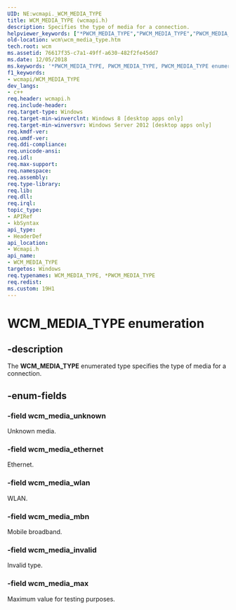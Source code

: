 ```yaml
---
UID: NE:wcmapi._WCM_MEDIA_TYPE
title: WCM_MEDIA_TYPE (wcmapi.h)
description: Specifies the type of media for a connection.helpviewer_keywords: ["*PWCM_MEDIA_TYPE","PWCM_MEDIA_TYPE","PWCM_MEDIA_TYPE enumeration pointer [Windows Connection Manager]","WCM_MEDIA_TYPE","WCM_MEDIA_TYPE enumeration [Windows Connection Manager]","wcm.wcm_media_type","wcm_media_ethernet","wcm_media_invalid","wcm_media_max","wcm_media_mbn","wcm_media_unknown","wcm_media_wlan","wcmapi/PWCM_MEDIA_TYPE","wcmapi/WCM_MEDIA_TYPE","wcmapi/wcm_media_ethernet","wcmapi/wcm_media_invalid","wcmapi/wcm_media_max","wcmapi/wcm_media_mbn","wcmapi/wcm_media_unknown","wcmapi/wcm_media_wlan"]
old-location: wcm\wcm_media_type.htm
tech.root: wcm
ms.assetid: 76617f35-c7a1-49ff-a630-482f2fe45dd7
ms.date: 12/05/2018
ms.keywords: '*PWCM_MEDIA_TYPE, PWCM_MEDIA_TYPE, PWCM_MEDIA_TYPE enumeration pointer [Windows Connection Manager], WCM_MEDIA_TYPE, WCM_MEDIA_TYPE enumeration [Windows Connection Manager], wcm.wcm_media_type, wcm_media_ethernet, wcm_media_invalid, wcm_media_max, wcm_media_mbn, wcm_media_unknown, wcm_media_wlan, wcmapi/PWCM_MEDIA_TYPE, wcmapi/WCM_MEDIA_TYPE, wcmapi/wcm_media_ethernet, wcmapi/wcm_media_invalid, wcmapi/wcm_media_max, wcmapi/wcm_media_mbn, wcmapi/wcm_media_unknown, wcmapi/wcm_media_wlan'
f1_keywords:
- wcmapi/WCM_MEDIA_TYPE
dev_langs:
- c++
req.header: wcmapi.h
req.include-header: 
req.target-type: Windows
req.target-min-winverclnt: Windows 8 [desktop apps only]
req.target-min-winversvr: Windows Server 2012 [desktop apps only]
req.kmdf-ver: 
req.umdf-ver: 
req.ddi-compliance: 
req.unicode-ansi: 
req.idl: 
req.max-support: 
req.namespace: 
req.assembly: 
req.type-library: 
req.lib: 
req.dll: 
req.irql: 
topic_type:
- APIRef
- kbSyntax
api_type:
- HeaderDef
api_location:
- Wcmapi.h
api_name:
- WCM_MEDIA_TYPE
targetos: Windows
req.typenames: WCM_MEDIA_TYPE, *PWCM_MEDIA_TYPE
req.redist: 
ms.custom: 19H1
---
```


# WCM_MEDIA_TYPE enumeration


## -description


The <b>WCM_MEDIA_TYPE</b> enumerated type specifies the type of media for a connection.


## -enum-fields




### -field wcm_media_unknown

Unknown media.


### -field wcm_media_ethernet

Ethernet.


### -field wcm_media_wlan

WLAN.


### -field wcm_media_mbn

Mobile broadband.


### -field wcm_media_invalid

Invalid type.


### -field wcm_media_max

Maximum value for testing purposes.

